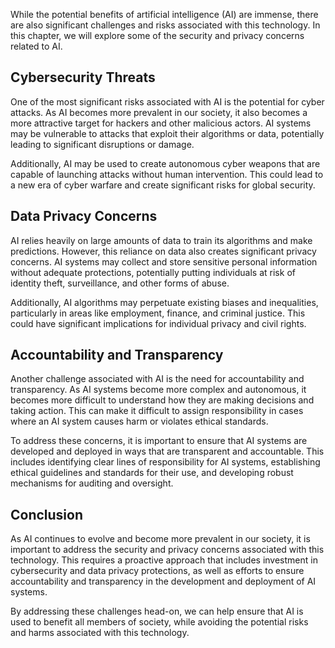 
While the potential benefits of artificial intelligence (AI) are immense, there are also significant challenges and risks associated with this technology. In this chapter, we will explore some of the security and privacy concerns related to AI.

Cybersecurity Threats
---------------------

One of the most significant risks associated with AI is the potential for cyber attacks. As AI becomes more prevalent in our society, it also becomes a more attractive target for hackers and other malicious actors. AI systems may be vulnerable to attacks that exploit their algorithms or data, potentially leading to significant disruptions or damage.

Additionally, AI may be used to create autonomous cyber weapons that are capable of launching attacks without human intervention. This could lead to a new era of cyber warfare and create significant risks for global security.

Data Privacy Concerns
---------------------

AI relies heavily on large amounts of data to train its algorithms and make predictions. However, this reliance on data also creates significant privacy concerns. AI systems may collect and store sensitive personal information without adequate protections, potentially putting individuals at risk of identity theft, surveillance, and other forms of abuse.

Additionally, AI algorithms may perpetuate existing biases and inequalities, particularly in areas like employment, finance, and criminal justice. This could have significant implications for individual privacy and civil rights.

Accountability and Transparency
-------------------------------

Another challenge associated with AI is the need for accountability and transparency. As AI systems become more complex and autonomous, it becomes more difficult to understand how they are making decisions and taking action. This can make it difficult to assign responsibility in cases where an AI system causes harm or violates ethical standards.

To address these concerns, it is important to ensure that AI systems are developed and deployed in ways that are transparent and accountable. This includes identifying clear lines of responsibility for AI systems, establishing ethical guidelines and standards for their use, and developing robust mechanisms for auditing and oversight.

Conclusion
----------

As AI continues to evolve and become more prevalent in our society, it is important to address the security and privacy concerns associated with this technology. This requires a proactive approach that includes investment in cybersecurity and data privacy protections, as well as efforts to ensure accountability and transparency in the development and deployment of AI systems.

By addressing these challenges head-on, we can help ensure that AI is used to benefit all members of society, while avoiding the potential risks and harms associated with this technology.
